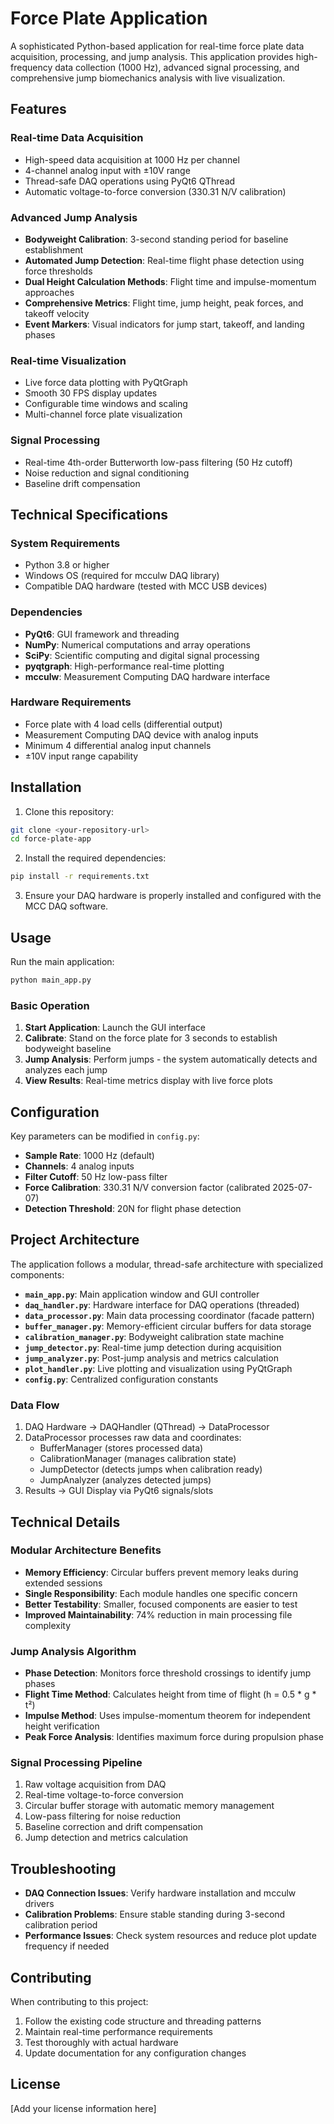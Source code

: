 # Force Plate Application

A sophisticated Python-based application for real-time force plate data acquisition, processing, and jump analysis. This application provides high-frequency data collection (1000 Hz), advanced signal processing, and comprehensive jump biomechanics analysis with live visualization.

## Features

### Real-time Data Acquisition
- High-speed data acquisition at 1000 Hz per channel
- 4-channel analog input with ±10V range
- Thread-safe DAQ operations using PyQt6 QThread
- Automatic voltage-to-force conversion (330.31 N/V calibration)

### Advanced Jump Analysis
- **Bodyweight Calibration**: 3-second standing period for baseline establishment
- **Automated Jump Detection**: Real-time flight phase detection using force thresholds
- **Dual Height Calculation Methods**: Flight time and impulse-momentum approaches
- **Comprehensive Metrics**: Flight time, jump height, peak forces, and takeoff velocity
- **Event Markers**: Visual indicators for jump start, takeoff, and landing phases

### Real-time Visualization
- Live force data plotting with PyQtGraph
- Smooth 30 FPS display updates
- Configurable time windows and scaling
- Multi-channel force plate visualization

### Signal Processing
- Real-time 4th-order Butterworth low-pass filtering (50 Hz cutoff)
- Noise reduction and signal conditioning
- Baseline drift compensation

## Technical Specifications

### System Requirements
- Python 3.8 or higher
- Windows OS (required for mcculw DAQ library)
- Compatible DAQ hardware (tested with MCC USB devices)

### Dependencies
- **PyQt6**: GUI framework and threading
- **NumPy**: Numerical computations and array operations
- **SciPy**: Scientific computing and digital signal processing
- **pyqtgraph**: High-performance real-time plotting
- **mcculw**: Measurement Computing DAQ hardware interface

### Hardware Requirements
- Force plate with 4 load cells (differential output)
- Measurement Computing DAQ device with analog inputs
- Minimum 4 differential analog input channels
- ±10V input range capability

## Installation

1. Clone this repository:
```bash
git clone <your-repository-url>
cd force-plate-app
```

2. Install the required dependencies:
```bash
pip install -r requirements.txt
```

3. Ensure your DAQ hardware is properly installed and configured with the MCC DAQ software.

## Usage

Run the main application:
```bash
python main_app.py
```

### Basic Operation
1. **Start Application**: Launch the GUI interface
2. **Calibrate**: Stand on the force plate for 3 seconds to establish bodyweight baseline
3. **Jump Analysis**: Perform jumps - the system automatically detects and analyzes each jump
4. **View Results**: Real-time metrics display with live force plots

## Configuration

Key parameters can be modified in `config.py`:

- **Sample Rate**: 1000 Hz (default)
- **Channels**: 4 analog inputs
- **Filter Cutoff**: 50 Hz low-pass filter
- **Force Calibration**: 330.31 N/V conversion factor (calibrated 2025-07-07)
- **Detection Threshold**: 20N for flight phase detection

## Project Architecture

The application follows a modular, thread-safe architecture with specialized components:

- **`main_app.py`**: Main application window and GUI controller
- **`daq_handler.py`**: Hardware interface for DAQ operations (threaded)
- **`data_processor.py`**: Main data processing coordinator (facade pattern)
- **`buffer_manager.py`**: Memory-efficient circular buffers for data storage
- **`calibration_manager.py`**: Bodyweight calibration state machine
- **`jump_detector.py`**: Real-time jump detection during acquisition
- **`jump_analyzer.py`**: Post-jump analysis and metrics calculation
- **`plot_handler.py`**: Live plotting and visualization using PyQtGraph
- **`config.py`**: Centralized configuration constants

### Data Flow
1. DAQ Hardware → DAQHandler (QThread) → DataProcessor
2. DataProcessor processes raw data and coordinates:
   - BufferManager (stores processed data)
   - CalibrationManager (manages calibration state)
   - JumpDetector (detects jumps when calibration ready)
   - JumpAnalyzer (analyzes detected jumps)
3. Results → GUI Display via PyQt6 signals/slots

## Technical Details

### Modular Architecture Benefits
- **Memory Efficiency**: Circular buffers prevent memory leaks during extended sessions
- **Single Responsibility**: Each module handles one specific concern
- **Better Testability**: Smaller, focused components are easier to test
- **Improved Maintainability**: 74% reduction in main processing file complexity

### Jump Analysis Algorithm
- **Phase Detection**: Monitors force threshold crossings to identify jump phases
- **Flight Time Method**: Calculates height from time of flight (h = 0.5 * g * t²)
- **Impulse Method**: Uses impulse-momentum theorem for independent height verification
- **Peak Force Analysis**: Identifies maximum force during propulsion phase

### Signal Processing Pipeline
1. Raw voltage acquisition from DAQ
2. Real-time voltage-to-force conversion
3. Circular buffer storage with automatic memory management
4. Low-pass filtering for noise reduction
5. Baseline correction and drift compensation
6. Jump detection and metrics calculation

## Troubleshooting

- **DAQ Connection Issues**: Verify hardware installation and mcculw drivers
- **Calibration Problems**: Ensure stable standing during 3-second calibration period
- **Performance Issues**: Check system resources and reduce plot update frequency if needed

## Contributing

When contributing to this project:
1. Follow the existing code structure and threading patterns
2. Maintain real-time performance requirements
3. Test thoroughly with actual hardware
4. Update documentation for any configuration changes

## License

[Add your license information here] 